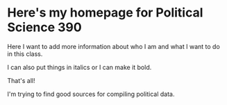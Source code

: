 # Here's my homepage for Political Science 390

Here I want to add more information about who I am and what I want to do in this class.

I can also put things in italics or I can make it bold.

That's all!

I'm trying to find good sources for compiling political data.
